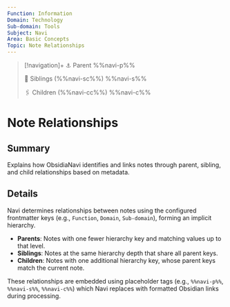 ```yaml
---
Function: Information
Domain: Technology
Sub-domain: Tools
Subject: Navi
Area: Basic Concepts
Topic: Note Relationships
---
```

> [!navigation]+
> ⚓ Parent
> %%navi-p%%
> 
> 🔗 Siblings (%%navi-sc%%)
> %%navi-s%%
> 
> 🖇️ Children (%%navi-cc%%)
> %%navi-c%%

# Note Relationships

## Summary
Explains how ObsidiaNavi identifies and links notes through parent, sibling, and child relationships based on metadata.

## Details
Navi determines relationships between notes using the configured frontmatter keys (e.g., `Function`, `Domain`, `Sub-domain`), forming an implicit hierarchy.

- **Parents**: Notes with one fewer hierarchy key and matching values up to that level.
- **Siblings**: Notes at the same hierarchy depth that share all parent keys.
- **Children**: Notes with one additional hierarchy key, whose parent keys match the current note.

These relationships are embedded using placeholder tags (e.g., `%%​navi-p%%​`, `%%​navi-s%%​`, `%%​navi-c%%​`) which Navi replaces with formatted Obsidian links during processing.
